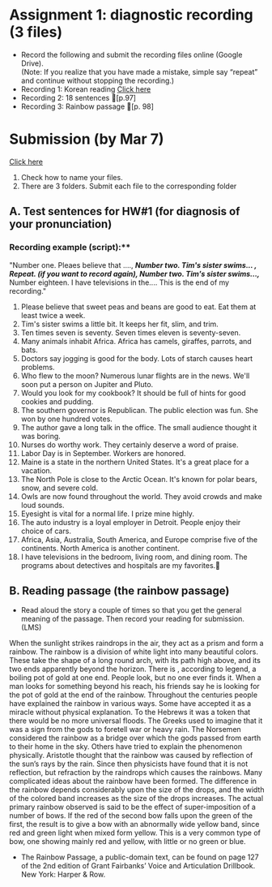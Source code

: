 # Assignment 1: diagnostic recording (3 files)

+ Record the following and submit the recording files online (Google Drive).  
(Note: If you realize that you have made a mistake, simple say “repeat” and continue without stopping the recording.)
+ Recording 1: Korean reading [Click here]()
+ Recording 2: 18 sentences 🎈[p.97]
+ Recording 3: Rainbow passage 🎈[p. 98]

# Submission (by Mar 7)

[Click here](https://drive.google.com/drive/folders/1Zyco6dSvSfEAYExYabJRR1wL9DSLQAE1?usp=drive_link)
1. Check how to name your files.
2. There are 3 folders. Submit each file to the corresponding folder

## A. Test sentences for HW#1 (for diagnosis of your pronunciation)

### Recording example (script):** 

"Number one. Pleaes believe that ...., **_Number two. Tim's sister swims... , Repeat. (if you want to record again), Number two. Tim's sister swims...,_** Number eighteen. I have televisions in the.... This is the end of my recording."


1.	Please believe that sweet peas and beans are good to eat. Eat them at least twice a week. 
2.	Tim's sister swims a little bit. It keeps her fit, slim, and trim. 
3.	Ten times seven is seventy. Seven times eleven is seventy-seven. 
4.	Many animals inhabit Africa. Africa has camels, giraffes, parrots, and bats. 
5.	Doctors say jogging is good for the body. Lots of starch causes heart problems. 
6.	Who flew to the moon? Numerous lunar flights are in the news. We'll soon put a person on Jupiter and Pluto. 
7.	Would you look for my cookbook? It should be full of hints for good cookies and pudding. 
8.	The southern governor is Republican. The public election was fun. She won by one hundred votes. 
9.	The author gave a long talk in the office. The small audience thought it was boring. 
10.	Nurses do worthy work. They certainly deserve a word of praise.
11.	Labor Day is in September. Workers are honored. 
12.	Maine is a state in the northern United States. It's a great place for a vacation. 
13.	The North Pole is close to the Arctic Ocean. It's known for polar bears, snow, and severe cold. 
14.	Owls are now found throughout the world. They avoid crowds and make loud sounds. 
15.	Eyesight is vital for a normal life. I prize mine highly. 
16.	The auto industry is a loyal employer in Detroit. People enjoy their choice of cars. 
17.	Africa, Asia, Australia, South America, and Europe comprise five of the continents. North America is another continent. 
18. I have televisions in the bedroom, living room, and dining room. The programs about detectives and hospitals are my favorites.

## B. Reading passage (the rainbow passage)
* Read aloud the story a couple of times so that you get the general meaning of the passage. Then record your reading for submission. (LMS)

When the sunlight strikes raindrops in the air, they act as a prism and form a rainbow. The rainbow is a division of white light into many beautiful colors. These take the shape of a long round arch, with its path high above, and its two ends apparently beyond the horizon. There is , according to legend, a boiling pot of gold at one end. People look, but no one ever finds it. When a man looks for something beyond his reach, his friends say he is looking for the pot of gold at the end of the rainbow. Throughout the centuries people have explained the rainbow in various ways. Some have accepted it as a miracle without physical explanation. To the Hebrews it was a token that there would be no more universal floods. The Greeks used to imagine that it was a sign from the gods to foretell war or heavy rain. The Norsemen considered the rainbow as a bridge over which the gods passed from earth to their home in the sky. Others have tried to explain the phenomenon physically. Aristotle thought that the rainbow was caused by reflection of the sun’s rays by the rain. Since then physicists have found that it is not reflection, but refraction by the raindrops which causes the rainbows. Many complicated ideas about the rainbow have been formed. The difference in the rainbow depends considerably upon the size of the drops, and the width of the colored band increases as the size of the drops increases. The actual primary rainbow observed is said to be the effect of super-imposition of a number of bows. If the red of the second bow falls upon the green of the first, the result is to give a bow with an abnormally wide yellow band, since red and green light when mixed form yellow. This is a very common type of bow, one showing mainly red and yellow, with little or no green or blue. 

<The end>


- The Rainbow Passage, a public-domain text, can be found on page 127 of the 2nd edition of Grant Fairbanks’ Voice and Articulation Drillbook. New York: Harper & Row.

